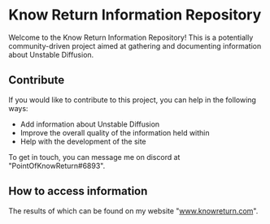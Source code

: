 # Know Return Information Repository

Welcome to the Know Return Information Repository! This is a potentially community-driven project aimed at gathering and documenting information about Unstable Diffusion.

## Contribute

If you would like to contribute to this project, you can help in the following ways:

- Add information about Unstable Diffusion
- Improve the overall quality of the information held within
- Help with the development of the site

To get in touch, you can message me on discord at "PointOfKnowReturn#6893".

## How to access information

The results of which can be found on my website "www.knowreturn.com".

